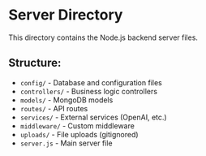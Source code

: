 # Server Directory

This directory contains the Node.js backend server files.

## Structure:
- `config/` - Database and configuration files
- `controllers/` - Business logic controllers
- `models/` - MongoDB models
- `routes/` - API routes
- `services/` - External services (OpenAI, etc.)
- `middleware/` - Custom middleware
- `uploads/` - File uploads (gitignored)
- `server.js` - Main server file
